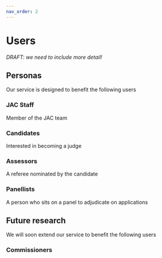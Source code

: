 ```yaml
---
nav_order: 2
---
```


# Users

_DRAFT: we need to include more detail!_

## Personas

Our service is designed to benefit the following users

### JAC Staff
Member of the JAC team

### Candidates
Interested in becoming a judge

### Assessors
A referee nominated by the candidate

### Panellists
A person who sits on a panel to adjudicate on applications

## Future research

We will soon extend our service to benefit the following users

### Commissioners

